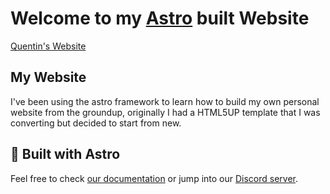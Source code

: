 # Welcome to my [Astro](https://astro.build) built Website

[Quentin's Website](https://quentingray.me)

## My Website

I've been using the astro framework to learn how to build my own personal website from the groundup, originally I had a HTML5UP template that I was converting but decided to start from new.

## 👀 Built with Astro

Feel free to check [our documentation](https://docs.astro.build) or jump into our [Discord server](https://astro.build/chat).
